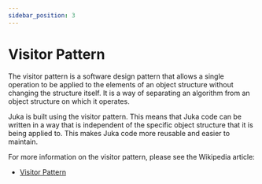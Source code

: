 ```yaml
---
sidebar_position: 3
---
```


# Visitor Pattern

The visitor pattern is a software design pattern that allows a single operation to be applied to the elements of an object structure without changing the structure itself. It is a way of separating an algorithm from an object structure on which it operates.

Juka is built using the visitor pattern. This means that Juka code can be written in a way that is independent of the specific object structure that it is being applied to. This makes Juka code more reusable and easier to maintain.

For more information on the visitor pattern, please see the Wikipedia article:

* [Visitor Pattern](https://en.wikipedia.org/wiki/Visitor_pattern)
